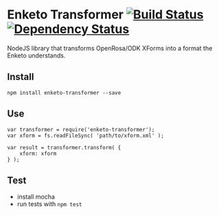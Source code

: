 Enketo Transformer [![Build Status](https://travis-ci.org/enketo/enketo-transformer.svg?branch=master)](https://travis-ci.org/enketo/enketo-transformer) [![Dependency Status](https://david-dm.org/enketo/enketo-transformer.svg)](https://david-dm.org/enketo/enketo-transformer)
=================

NodeJS library that transforms OpenRosa/ODK XForms into a format the Enketo understands.

## Install

```
npm install enketo-transformer --save
```


## Use

```
var transformer = require('enketo-transformer');
var xform = fs.readFileSync( 'path/to/xform.xml' );
  
var result = transformer.transform( {
    xform: xform
} );
```


## Test

* install mocha 
* run tests with `npm test`
